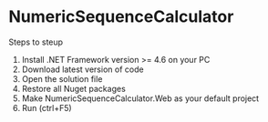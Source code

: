 # NumericSequenceCalculator
Steps to steup 
1) Install .NET Framework version >= 4.6 on your PC
2) Download latest version of code
3) Open the solution file
4) Restore all Nuget packages
5) Make NumericSequenceCalculator.Web as your default project
6) Run (ctrl+F5) 
